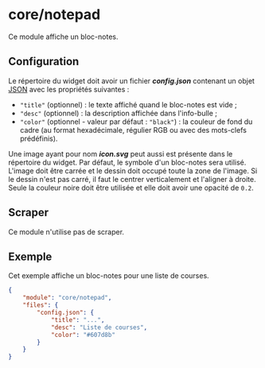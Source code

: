 # core/notepad

Ce module affiche un bloc-notes.

## Configuration

Le répertoire du widget doit avoir un fichier ***config.json*** contenant un
objet
[JSON](https://www.json.org/json-fr.html "JavaScript Object Notation") avec les
propriétés suivantes :

- `"title"` (optionnel) : le texte affiché quand le bloc-notes est vide ;
- `"desc"` (optionnel) : la description affichée dans l'info-bulle ;
- `"color"` (optionnel - valeur par défaut : `"black"`) : la couleur de fond du
  cadre (au format hexadécimale, régulier RGB ou avec des mots-clefs
  prédéfinis).

Une image ayant pour nom ***icon.svg*** peut aussi est présente dans le
répertoire du widget. Par défaut, le symbole d'un bloc-notes sera utilisé.
L'image doit être carrée et le dessin doit occupé toute la zone de l'image. Si
le dessin n'est pas carré, il faut le centrer verticalement et l'aligner à
droite. Seule la couleur noire doit être utilisée et elle doit avoir une opacité
de `0.2`.

## Scraper

Ce module n'utilise pas de scraper.

## Exemple

Cet exemple affiche un bloc-notes pour une liste de courses.

```JSON
{
    "module": "core/notepad",
    "files": {
        "config.json": {
            "title": "...",
            "desc": "Liste de courses",
            "color": "#607d8b"
        }
    }
}
```
